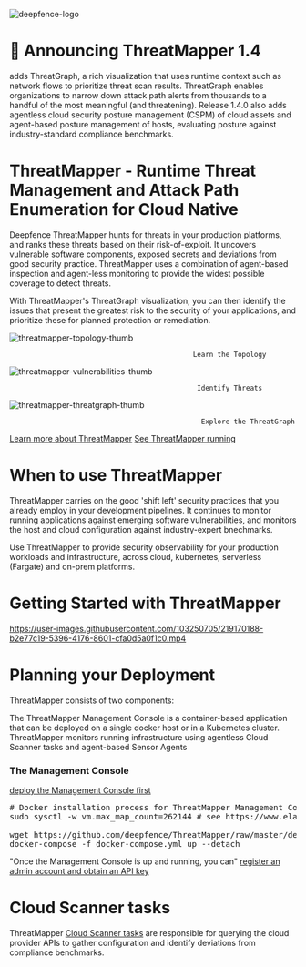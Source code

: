 ![deepfence-logo](https://user-images.githubusercontent.com/103250705/219159739-728f5831-8574-44ba-8fde-9f586f603ca2.png)

# 🎉 Announcing ThreatMapper 1.4
 adds ThreatGraph, a rich visualization that uses runtime context such as network flows to prioritize threat scan results.  ThreatGraph enables organizations to narrow down attack path alerts from thousands to a handful of the most meaningful (and threatening). Release 1.4.0 also adds agentless cloud security posture management (CSPM) of cloud assets and agent-based posture management of hosts, evaluating posture against industry-standard compliance benchmarks.
 
# ThreatMapper - Runtime Threat Management and Attack Path Enumeration for Cloud Native
Deepfence ThreatMapper hunts for threats in your production platforms, and ranks these threats based on their risk-of-exploit. It uncovers vulnerable software components, exposed secrets and deviations from good security practice. ThreatMapper uses a combination of agent-based inspection and agent-less monitoring to provide the widest possible coverage to detect threats.

With ThreatMapper's ThreatGraph visualization, you can then identify the issues that present the greatest risk to the security of your applications, and prioritize these for planned protection or remediation.

![threatmapper-topology-thumb](https://user-images.githubusercontent.com/103250705/219166809-8e927633-3255-4ade-a05c-85206ac801a3.jpg)
                                                 
                                                 Learn the Topology	
                                                 
![threatmapper-vulnerabilities-thumb](https://user-images.githubusercontent.com/103250705/219167228-016423a8-f4ca-4752-9664-959cffc83fad.jpg)

                                                  Identify Threats	
                                                  
![threatmapper-threatgraph-thumb](https://user-images.githubusercontent.com/103250705/219168366-fcbcb7fe-03ff-46dc-abcc-993581ed8002.jpg)

                                                   Explore the ThreatGraph


<a href="https://community.deepfence.io/docs/threatmapper/" rel="nofollow">Learn more about ThreatMapper</a>
<a href="https://community.deepfence.io/docs/threatmapper/demo" rel="nofollow">See ThreatMapper running</a>


# When to use ThreatMapper

ThreatMapper carries on the good 'shift left' security practices that you already employ in your development pipelines. It continues to monitor running applications against emerging software vulnerabilities, and monitors the host and cloud configuration against industry-expert bnechmarks.

Use ThreatMapper to provide security observability for your production workloads and infrastructure, across cloud, kubernetes, serverless (Fargate) and on-prem platforms.

# Getting Started with ThreatMapper
https://user-images.githubusercontent.com/103250705/219170188-b2e77c19-5396-4176-8601-cfa0d5a0f1c0.mp4

# Planning your Deployment
ThreatMapper consists of two components:

The ThreatMapper Management Console is a container-based application that can be deployed on a single docker host or in a Kubernetes cluster.
ThreatMapper monitors running infrastructure using agentless Cloud Scanner tasks and agent-based Sensor Agents

<h3>The Management Console</h3>

<a href="https://community.deepfence.io/docs/threatmapper/console/" rel="nofollow">deploy the Management Console first</a>

<pre><span class="pl-c"><span class="pl-c">#</span> Docker installation process for ThreatMapper Management Console</span>
sudo sysctl -w vm.max_map_count=262144 <span class="pl-c"><span class="pl-c">#</span> see https://www.elastic.co/guide/en/elasticsearch/reference/current/vm-max-map-count.html</span>

wget https://github.com/deepfence/ThreatMapper/raw/master/deployment-scripts/docker-compose.yml
docker-compose -f docker-compose.yml up --detach</pre>

"Once the Management Console is up and running, you can"
<a href="https://community.deepfence.io/docs/threatmapper/console/initial-configuration" rel="nofollow">register an admin account and obtain an API key</a>

# Cloud Scanner tasks

<p dir="auto">ThreatMapper <a href="https://community.deepfence.io/docs/threatmapper/cloudscanner/" rel="nofollow">Cloud Scanner tasks</a> are responsible for querying the cloud provider APIs to gather configuration and identify deviations from compliance benchmarks.</p>
